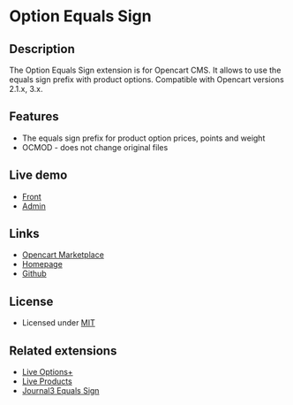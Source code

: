 # Option Equals Sign

## Description
The Option Equals Sign extension is for Opencart CMS. It allows to use the equals sign prefix with product options. Compatible with Opencart versions 2.1.x, 3.x.

## Features
* The equals sign prefix for product option prices, points and weight
* OCMOD - does not change original files

## Live demo
* [Front](http://ocmod.freevar.com/oc3020/a/index.php?route=product/product&product_id=41)
* [Admin](http://ocmod.freevar.com/oc3020/a/admin/index.php?route=catalog/product)

## Links
* [Opencart Marketplace](https://www.opencart.com/index.php?route=marketplace/extension/info&extension_id=34383)
* [Homepage](https://underr.space/en/notes/projects/project-005.html)
* [Github](https://git.io/JvlGE)

## License
* Licensed under [MIT](https://git.io/JvlGz)

## Related extensions
* [Live Options+](https://www.opencart.com/index.php?route=marketplace/extension/info&extension_id=36005)
* [Live Products](https://www.opencart.com/index.php?route=marketplace/extension/info&extension_id=35460)
* [Journal3 Equals Sign](https://www.opencart.com/index.php?route=marketplace/extension/info&extension_id=38532)
